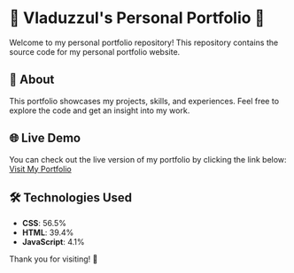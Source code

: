 # 🌟 Vladuzzul's Personal Portfolio 🌟

Welcome to my personal portfolio repository! This repository contains the source code for my personal portfolio website.

## 📝 About

This portfolio showcases my projects, skills, and experiences. Feel free to explore the code and get an insight into my work.

## 🌐 Live Demo

You can check out the live version of my portfolio by clicking the link below:
[Visit My Portfolio](https://vladuzzul.github.io/Portofoliu-Vladuzzul/)

## 🛠️ Technologies Used

- **CSS**: 56.5%
- **HTML**: 39.4%
- **JavaScript**: 4.1%

Thank you for visiting! 🎉
